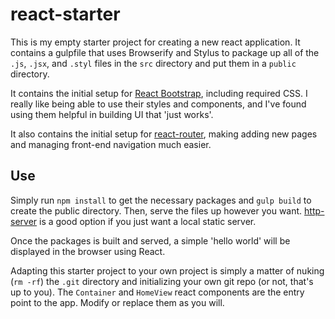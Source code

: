 # react-starter

This is my empty starter project for creating a new react application. It
contains a gulpfile that uses Browserify and Stylus to package up all of the
`.js`, `.jsx`, and `.styl` files in the `src` directory and put them in a `public`
directory.

It contains the initial setup for [React Bootstrap](http://react-bootstrap.github.io/components.html),
including required CSS. I really like being able to use their styles and components,
and I've found using them helpful in building UI that 'just works'.

It also contains the initial setup for [react-router](https://github.com/rackt/react-router),
making adding new pages and managing front-end navigation much easier.

## Use

Simply run `npm install` to get the necessary packages and `gulp build` to create
the public directory. Then, serve the files up however you want. [http-server](https://github.com/indexzero/http-server)
is a good option if you just want a local static server.

Once the packages is built and served, a simple 'hello world' will be displayed in
the browser using React.

Adapting this starter project to your own project is simply a matter of nuking (`rm -rf`) the
`.git` directory and initializing your own git repo (or not, that's up to you). The
`Container` and `HomeView` react components are the entry point to the app. Modify
or replace them as you will.
